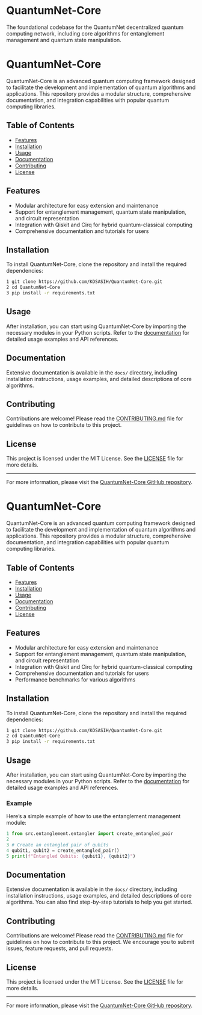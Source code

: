 # QuantumNet-Core
The foundational codebase for the QuantumNet decentralized quantum computing network, including core algorithms for entanglement management and quantum state manipulation.

# QuantumNet-Core

QuantumNet-Core is an advanced quantum computing framework designed to facilitate the development and implementation of quantum algorithms and applications. This repository provides a modular structure, comprehensive documentation, and integration capabilities with popular quantum computing libraries.

## Table of Contents

- [Features](#features)
- [Installation](#installation)
- [Usage](#usage)
- [Documentation](#documentation)
- [Contributing](#contributing)
- [License](#license)

## Features

- Modular architecture for easy extension and maintenance
- Support for entanglement management, quantum state manipulation, and circuit representation
- Integration with Qiskit and Cirq for hybrid quantum-classical computing
- Comprehensive documentation and tutorials for users

## Installation

To install QuantumNet-Core, clone the repository and install the required dependencies:

```bash
1 git clone https://github.com/KOSASIH/QuantumNet-Core.git
2 cd QuantumNet-Core
3 pip install -r requirements.txt
```

## Usage

After installation, you can start using QuantumNet-Core by importing the necessary modules in your Python scripts. Refer to the [documentation](docs/index.md) for detailed usage examples and API references.

## Documentation

Extensive documentation is available in the `docs/` directory, including installation instructions, usage examples, and detailed descriptions of core algorithms.

## Contributing

Contributions are welcome! Please read the [CONTRIBUTING.md](CONTRIBUTING.md) file for guidelines on how to contribute to this project.

## License

This project is licensed under the MIT License. See the [LICENSE](LICENSE) file for more details.

---

For more information, please visit the [QuantumNet-Core GitHub repository](https://github.com/yourusername/QuantumNet-Core). 

# QuantumNet-Core

QuantumNet-Core is an advanced quantum computing framework designed to facilitate the development and implementation of quantum algorithms and applications. This repository provides a modular structure, comprehensive documentation, and integration capabilities with popular quantum computing libraries.

## Table of Contents

- [Features](#features)
- [Installation](#installation)
- [Usage](#usage)
- [Documentation](#documentation)
- [Contributing](#contributing)
- [License](#license)

## Features

- Modular architecture for easy extension and maintenance
- Support for entanglement management, quantum state manipulation, and circuit representation
- Integration with Qiskit and Cirq for hybrid quantum-classical computing
- Comprehensive documentation and tutorials for users
- Performance benchmarks for various algorithms

## Installation

To install QuantumNet-Core, clone the repository and install the required dependencies:

```bash
1 git clone https://github.com/KOSASIH/QuantumNet-Core.git
2 cd QuantumNet-Core
3 pip install -r requirements.txt
```

## Usage

After installation, you can start using QuantumNet-Core by importing the necessary modules in your Python scripts. Refer to the [documentation](docs/index.md) for detailed usage examples and API references.

### Example

Here’s a simple example of how to use the entanglement management module:

```python
1 from src.entanglement.entangler import create_entangled_pair
2 
3 # Create an entangled pair of qubits
4 qubit1, qubit2 = create_entangled_pair()
5 print(f"Entangled Qubits: {qubit1}, {qubit2}")
```

## Documentation

Extensive documentation is available in the `docs/` directory, including installation instructions, usage examples, and detailed descriptions of core algorithms. You can also find step-by-step tutorials to help you get started.

## Contributing

Contributions are welcome! Please read the [CONTRIBUTING.md](CONTRIBUTING.md) file for guidelines on how to contribute to this project. We encourage you to submit issues, feature requests, and pull requests.

## License

This project is licensed under the MIT License. See the [LICENSE](LICENSE) file for more details.

---

For more information, please visit the [QuantumNet-Core GitHub repository](https://github.com/KOSASIH/QuantumNet-Core).
